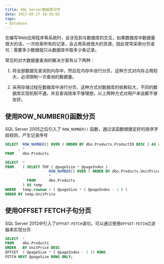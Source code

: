 ```yaml
---
title: SQL Server数据库分页
date: 2017-05-27 18:39:03
tags: 
- Database
---
```



在编写Web应用程序等系统时，会涉及到与数据库的交互，如果数据库中数据量很大的话，一次检索所有的记录，会占用系统很大的资源，因此常常采用分页语句：需要多少数据就只从数据库中取多少条记录。

常见的对大数据量查询的解决方案有以下两种：

1. 将全部数据先查询到内存中，然后在内存中进行分页，这种方式对内存占用较大，必须限制一次查询的数据量。

2. 采用存储过程在数据库中进行分页，这种方式对数据库的依赖较大，不同的数据库实现机制不通，并且查询效率不够理想。以上两种方式对用户来说都不够友好。

<!-- more -->

## 使用ROW_NUMBER()函数分页

SQL Server 2005之后引入了 `ROW_NUMBER()` 函数，通过该函数根据定好的排序字段规则，产生记录序号

``` sql
SELECT  ROW_NUMBER() OVER ( ORDER BY dbo.Products.ProductID DESC ) AS rownum
      , *
FROM    dbo.Products
```

``` sql
SELECT  *
FROM    ( SELECT TOP ( @pageSize * @pageIndex )
                    ROW_NUMBER() OVER ( ORDER BY dbo.Products.UnitPrice DESC ) AS rownum ,
                    *
          FROM      dbo.Products
        ) AS temp
WHERE   temp.rownum > ( @pageSize * ( @pageIndex - 1 ) )
ORDER BY temp.UnitPrice
```

## 使用OFFSET FETCH子句分页

SQL Server 2012中引入了`OFFSET-FETCH`语句，可以通过使用`OFFSET-FETCH`过滤器来实现分页

``` sql
SELECT  * 
FROM    dbo.Products 
ORDER   BY UnitPrice DESC 
OFFSET  ( @pageSize * ( @pageIndex - 1 )) ROWS 
FETCH NEXT @pageSize ROWS ONLY;
```
